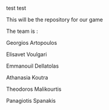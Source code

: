 test test

This will  be the repository for our game 

The team is :

Georgios Artopoulos

Elisavet Voulgari

Emmanouil Dellatolas

Athanasia Koutra

Theodoros Malikourtis

Panagiotis Spanakis

